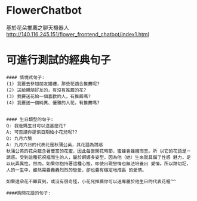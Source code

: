 # FlowerChatbot
基於花朵推薦之聊天機器人 </br>
http://140.116.245.151/flower_frontend_chatbot/index1.html

# 可進行測試的經典句子
```
#### 情境式句子:
(1) 我要去參加朋友婚禮，那些花適合推薦呢?
(2) 送給親朋好友的，有沒有推薦的花?
(3) 我要送花給一個喜歡的人，有推薦嗎?
(4) 我要送一個純真、優雅的人花，有推薦嗎?


#### 生日類型的句子:
Q: 我爸媽生日可以送甚麼花?
A: 可否請你提供日期給小花兒呢??
Q: 九月六號
A: 九月六日的代表花是秋蒲公英，其花語為誘惑
秋蒲公英的花朵蘊含著豐富的花蜜，因此每當開花時節，蜜蜂會蜂擁而至。所 以它的花語是－誘惑。受到這種花祝福而生的人，屬於婀娜多姿型，因為他（她）生來就具備了性感 魅力，足以玩弄異性。然而，如果你抱持著這種心態，即使出現戀情也無法培養出 愛情。所以請切記，人的一生中，雖然需要轟轟烈烈的戀愛，卻也要有穩定地成長 的愛情。

如果這朵花不難買到，或沒有很奇怪，小花兒推薦你可以送專屬於他生日的代表花喔^^

####詢問花語的句子:


```
